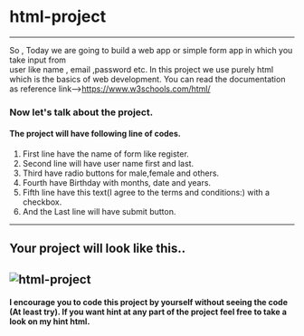 # html-project
---

So , Today we are going to build a web app or simple form app in which you take input from   
user like name , email ,password etc. In this project we use purely html which is the basics of web development. You can read the documentation as reference link-->https://www.w3schools.com/html/  
### Now let's talk about the project.  
#### The project will have following line of codes.  
1. First line have the name of form like register.  
2. Second line will have user name first and last.
3. Third have radio buttons for male,female and others.
4. Fourth have Birthday with months, date and years.
5. Fifth line have this text(I agree to the terms and conditions:) with a checkbox.
6.  And the Last line will have submit button.
---
## Your project will look like this..
![html-project](https://user-images.githubusercontent.com/36775905/36639183-1f8a7528-1a2d-11e8-87cf-3d523ea631bc.jpeg)
---
#### I encourage you to code this project by yourself without seeing the code (At least try). If you  want hint at any part of the project feel free to take a look on my hint html.

